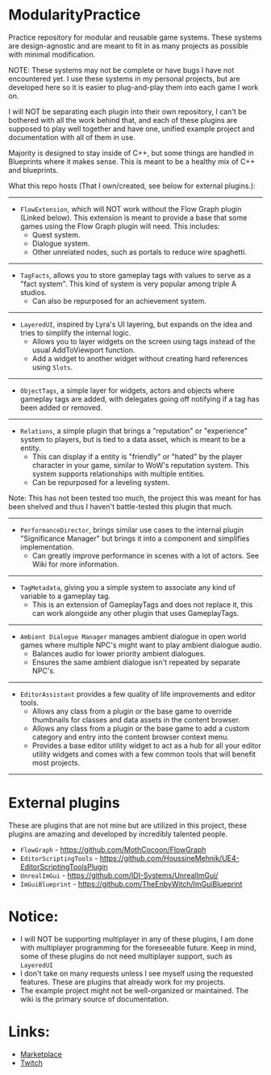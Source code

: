 # ModularityPractice
Practice repository for modular and reusable game systems.
These systems are design-agnostic and are meant to fit in as many projects as possible with minimal modification.

NOTE: These systems may not be complete or have bugs I have not encountered yet. I use these systems in my personal projects, but are developed here so it is easier to plug-and-play them into each game I work on.

I will NOT be separating each plugin into their own repository, I can't be bothered with all the work behind that, and each of these plugins are supposed to play well together and have one, unified example project and documentation with all of them in use.

Majority is designed to stay inside of C++, but some things are handled in Blueprints where it makes sense. This is meant to be a healthy mix of C++ and blueprints.

What this repo hosts (That I own/created, see below for external plugins.):

---
- `FlowExtension`, which will NOT work without the Flow Graph plugin (Linked below). This extension is meant to provide a base that some games using the Flow Graph plugin will need. This includes:
	- Quest system.
	- Dialogue system.
   	- Other unrelated nodes, such as portals to reduce wire spaghetti.

---
 - `TagFacts`, allows you to store gameplay tags with values to serve as a "fact system". This kind of system is very popular among triple A studios.
   	- Can also be repurposed for an achievement system.

---
 - `LayeredUI`, inspired by Lyra's UI layering, but expands on the idea and tries to simplify the internal logic.
 	- Allows you to layer widgets on the screen using tags instead of the usual AddToViewport function.
  	- Add a widget to another widget without creating hard references using `Slots`.

---
 - `ObjectTags`, a simple layer for widgets, actors and objects where gameplay tags are added, with delegates going off notifying if a tag has been added or removed.

---
 - `Relations`, a simple plugin that brings a "reputation" or "experience" system to players, but is tied to a data asset, which is meant to be a entity.
	 - This can display if a entity is "friendly" or "hated" by the player character in your game, similar to WoW's reputation system. This system supports relationships with multiple entities.
  	 - Can be repurposed for a leveling system.

Note: This has not been tested too much, the project this was meant for has been shelved and thus I haven't battle-tested this plugin that much.

---
 - `PerformanceDirector`, brings similar use cases to the internal plugin "Significance Manager" but brings it into a component and simplifies implementation.
 	- Can greatly improve performance in scenes with a lot of actors. See Wiki for more information.

---
 - `TagMetadata`, giving you a simple system to associate any kind of variable to a gameplay tag.
   - This is an extension of GameplayTags and does not replace it, this can work alongside any other plugin that uses GameplayTags.

---
- `Ambient Dialogue Manager` manages ambient dialogue in open world games where multiple NPC's might want to play ambient dialogue audio.
  - Balances audio for lower priority ambient dialogues.
  - Ensures the same ambient dialogue isn't repeated by separate NPC's.

---
- `EditorAssistant` provides a few quality of life improvements and editor tools.
  - Allows any class from a plugin or the base game to override thumbnails for classes and data assets in the content browser.
  - Allows any class from a plugin or the base game to add a custom category and entry into the content browser context menu.
  - Provides a base editor utility widget to act as a hub for all your editor utility widgets and comes with a few common tools that will benefit most projects.

---
# External plugins
These are plugins that are not mine but are utilized in this project, these plugins are amazing and developed by incredibly talented people.
 - `FlowGraph` - https://github.com/MothCocoon/FlowGraph
 - `EditorScriptingTools` - https://github.com/HoussineMehnik/UE4-EditorScriptingToolsPlugin
 - `UnrealImGui` - https://github.com/IDI-Systems/UnrealImGui/
 - `ImGuiBlueprint` - https://github.com/TheEnbyWitch/ImGuiBlueprint

# Notice:
- I will NOT be supporting multiplayer in any of these plugins, I am done with multiplayer programming for the foreseeable future.
Keep in mind, some of these plugins do not need multiplayer support, such as `LayeredUI`
- I don't take on many requests unless I see myself using the requested features. These are plugins that already work for my projects.
- The example project might not be well-organized or maintained. The wiki is the primary source of documentation.

# Links:
- [Marketplace](https://www.unrealengine.com/marketplace/en-US/profile/Varian+Daemon)
- [Twitch](https://www.twitch.tv/variann_)
